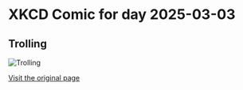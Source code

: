 
# XKCD Comic for day 2025-03-03

## Trolling

![Trolling](https://imgs.xkcd.com/comics/trolling.png "And I was really impressed with how they managed to shock the Goatse guy.")

[Visit the original page](https://xkcd.com/351/)
